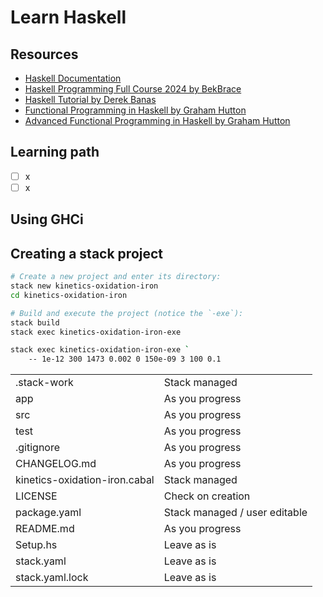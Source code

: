 # Learn Haskell

## Resources

- [Haskell Documentation](https://www.haskell.org/documentation/)
- [Haskell Programming Full Course 2024 by BekBrace](https://www.youtube.com/watch?v=TklkNLihQ_A)
- [Haskell Tutorial by Derek Banas](https://www.youtube.com/watch?v=02_H3LjqMr8)
- [Functional Programming in Haskell by Graham Hutton](https://www.youtube.com/playlist?list=PLF1Z-APd9zK7usPMx3LGMZEHrECUGodd3)
- [Advanced Functional Programming in Haskell by Graham Hutton](https://www.youtube.com/playlist?list=PLF1Z-APd9zK5uFc8FKr_di9bfsYv8-lbc)

## Learning path

- [ ] x
- [ ] x

## Using GHCi

## Creating a stack project

```bash
# Create a new project and enter its directory:
stack new kinetics-oxidation-iron
cd kinetics-oxidation-iron

# Build and execute the project (notice the `-exe`):
stack build
stack exec kinetics-oxidation-iron-exe
```

```bash
stack exec kinetics-oxidation-iron-exe `
    -- 1e-12 300 1473 0.002 0 150e-09 3 100 0.1
```

| | |
|---|---|
| .stack-work                   | Stack managed
| app                           | As you progress
| src                           | As you progress
| test                          | As you progress
| .gitignore                    | As you progress
| CHANGELOG.md                  | As you progress
| kinetics-oxidation-iron.cabal | Stack managed
| LICENSE                       | Check on creation
| package.yaml                  | Stack managed / user editable
| README.md                     | As you progress
| Setup.hs                      | Leave as is
| stack.yaml                    | Leave as is
| stack.yaml.lock               | Leave as is
